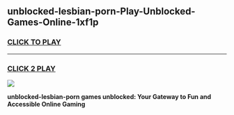 
## unblocked-lesbian-porn-Play-Unblocked-Games-Online-1xf1p
<h3>
<a href="https://premium76.site?title=unblocked-lesbian-porn&ref=25A">CLICK TO PLAY</a></h3>
<hr>

<h3>
<a href="https://premium76.site?title=unblocked-lesbian-porn&ref=25A">CLICK 2 PLAY</a>
  
</h3>

<a href="https://premium76.site?title=unblocked-lesbian-porn&ref=25A"><img src="https://clearcache.store/games.png"></a>


**unblocked-lesbian-porn games unblocked: Your Gateway to Fun and Accessible Online Gaming**
